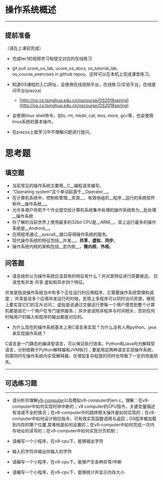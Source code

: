 # 操作系统概述

---

## **提前准备**

（请在上课前完成）

* 完成lec1的视频学习和提交对应的在线练习
* git pull ucore\_os\_lab, ucore\_os\_docs, os\_tutorial\_lab, os\_course\_exercises in github repos。这样可以在本机上完成课堂练习。
* 知道OS课程的入口网址，会使用在线视频平台，在线练习/实验平台，在线提问平台\(piazza\)
  * [http://os.cs.tsinghua.edu.cn/oscourse/OS2018spring](http://os.cs.tsinghua.edu.cn/oscourse/OS2018spring)


* 会使用linux shell命令，如ls, rm, mkdir, cat, less, more, gcc等，也会使用linux系统的基本操作。
* 在piazza上就学习中不理解问题进行提问。



# 思考题

## 填空题

* 当前常见的操作系统主要用__C__编程语言编写。
* "Operating system"这个单词起源于__Operator__。
* 在计算机系统中，控制和管理__资源__、有效地组织__程序__运行的系统软件称作__操作系统__。
* 允许多用户将若干个作业提交给计算机系统集中处理的操作系统称为__批处理__操作系统
* 你了解的当前世界上使用最多的32bit CPU是__ARM__，其上运行最多的操作系统是__Android__。
* 应用程序通过__syscall__接口获得操作系统的服务。
* 现代操作系统的特征包括__并发__，__共享__，__虚拟__，__同步__。
* 操作系统内核的架构包括__宏内核__，__微内核__，__外核__。


## 问答题

- 请总结你认为操作系统应该具有的特征有什么？并对其特征进行简要阐述。
应该觉有并发 共享 虚拟和异步四个特征。

并发是指说操作系统当中有多个正在运行的应用程序，它需要操作系统管理和调度；
共享是说多个应用并发运行的时候，宏观上多程序可以同时访问资源，微观上要实现它们的互斥访问；
虚拟是说通过交替运行使每一个用户感觉到整个计算机都是由它一个用户在专门提供服务；
异步是说除非程序与时间相关，否则任何时候用户的输入和程序的输出都是对应的。

- 为什么现在的操作系统基本上用C语言来实现？为什么没有人用python，java来实现操作系统？

C语言是一门静态的编译型语言，可以保证执行效率。Python和Java均为解释型语言，分别依赖于Python解释器和JVM执行；要是用这两种语言实现操作系统，则需同时在操作系统内实现解释器，在增加复杂程度的同时也导致了一定的性能损失。

---

## 可选练习题

---

- 请分析并理解[v9\-computer](https://github.com/chyyuu/os_tutorial_lab/blob/master/v9_computer/docs/v9_computer.md)以及模拟v9\-computer的em.c。理解：在v9\-computer中如何实现时钟中断的；v9 computer的CPU指令，关键变量描述有误或不全的情况；在v9\-computer中的跳转相关操作是如何实现的；在v9\-computer中如何设计相应指令，可有效实现函数调用与返回；OS程序被加载到内存的哪个位置,其堆栈是如何设置的；在v9\-computer中如何完成一次内存地址的读写的；在v9\-computer中如何实现分页机制；


- 请编写一个小程序，在v9-cpu下，能够输出字符


- 输入的字符并输出你输入的字符


- 请编写一个小程序，在v9-cpu下，能够产生各种异常/中断


- 请编写一个小程序，在v9-cpu下，能够统计并显示内存大小

